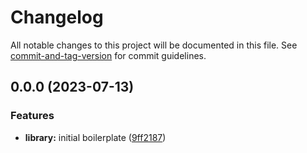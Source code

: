 # Changelog

All notable changes to this project will be documented in this file. See [commit-and-tag-version](https://github.com/absolute-version/commit-and-tag-version) for commit guidelines.

## 0.0.0 (2023-07-13)


### Features

* **library:** initial boilerplate ([9ff2187](https://github.com/tushar1998/preact-library-boilerplate/commit/9ff21875149c19b4695bdf0876e56e362f727393))
